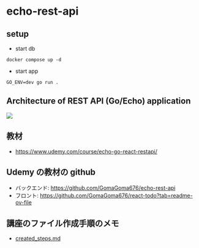# echo-rest-api

## setup

- start db
```
docker compose up -d
```

- start app
```
GO_ENV=dev go run .
```

## Architecture of REST API (Go/Echo) application

<img src="https://raw.githubusercontent.com/GomaGoma676/echo-rest-api/main/architecture.png">

## 教材

- https://www.udemy.com/course/echo-go-react-restapi/

## Udemy の教材の github

- バックエンド: https://github.com/GomaGoma676/echo-rest-api
- フロント: https://github.com/GomaGoma676/react-todo?tab=readme-ov-file

## 講座のファイル作成手順のメモ

- <a href='https://github.com/hrk-m/echo-rest-api/blob/main/created_steps.md'>created_steps.md</a>
